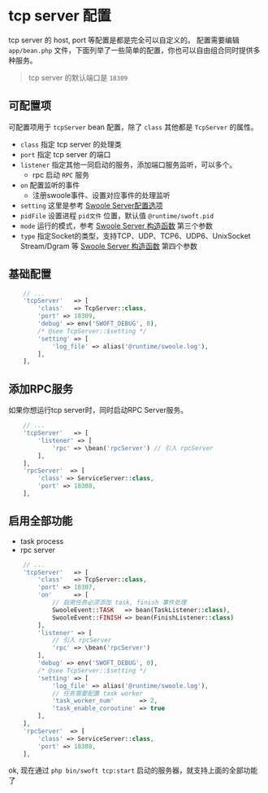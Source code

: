 # tcp server 配置

tcp server 的 host, port 等配置是都是完全可以自定义的。
配置需要编辑 `app/bean.php` 文件，下面列举了一些简单的配置，你也可以自由组合同时提供多种服务。

> tcp server 的默认端口是 `18309`

## 可配置项

可配置项用于 `tcpServer` bean 配置，除了 `class` 其他都是 `TcpServer` 的属性。

- `class` 指定 tcp server 的处理类
- `port` 指定 tcp server 的端口
- `listener` 指定其他一同启动的服务，添加端口服务监听，可以多个。
    - rpc 启动 `RPC` 服务
- `on` 配置监听的事件
    - 注册swoole事件、设置对应事件的处理监听
- `setting` 这里是参考 [Swoole Server配置选项](https://wiki.swoole.com/wiki/page/274.html)
- `pidFile` 设置进程 `pid文件` 位置，默认值 `@runtime/swoft.pid`
- `mode` 运行的模式，参考 [Swoole Server 构造函数](https://wiki.swoole.com/wiki/page/14.html) 第三个参数
- `type` 指定Socket的类型，支持TCP、UDP、TCP6、UDP6、UnixSocket Stream/Dgram 等 [Swoole Server 构造函数](https://wiki.swoole.com/wiki/page/14.html) 第四个参数

## 基础配置

```php
    // ...
    'tcpServer'   => [
        'class'   => TcpServer::class,
        'port' => 18309,
        'debug' => env('SWOFT_DEBUG', 0),
        /* @see TcpServer::$setting */
        'setting' => [
            'log_file' => alias('@runtime/swoole.log'),
        ],
    ],
```

## 添加RPC服务
 
如果你想运行tcp server时，同时启动RPC Server服务。

```php
    // ...
    'tcpServer'   => [
        'listener' => [
            'rpc' => \bean('rpcServer') // 引入 rpcServer
        ],
    ],
    'rpcServer'  => [
        'class' => ServiceServer::class,
        'port' => 18308,
    ],
```

## 启用全部功能

- task process
- rpc server

```php
    // ...
    'tcpServer'   => [
        'class'   => TcpServer::class,
        'port' => 18307,
        'on'      => [
            // 启用任务必须添加 task, finish 事件处理
            SwooleEvent::TASK   => bean(TaskListener::class),  
            SwooleEvent::FINISH => bean(FinishListener::class)
        ],
        'listener' => [
            // 引入 rpcServer
            'rpc' => \bean('rpcServer')
        ],
        'debug' => env('SWOFT_DEBUG', 0),
        /* @see TcpServer::$setting */
        'setting' => [
            'log_file' => alias('@runtime/swoole.log'),
            // 任务需要配置 task worker
            'task_worker_num'       => 2,
            'task_enable_coroutine' => true
        ],
    ],
    'rpcServer'  => [
        'class' => ServiceServer::class,
        'port' => 18308,
    ],
```

ok, 现在通过 `php bin/swoft tcp:start` 启动的服务器，就支持上面的全部功能了

